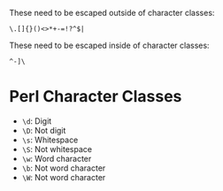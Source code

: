 These need to be escaped outside of character classes:

	\.[]{}()<>*+-=!?^$|

These need to be escaped inside of character classes:

	^-]\

# Perl Character Classes

- `\d`: Digit
- `\D`: Not digit
- `\s`: Whitespace
- `\S`: Not whitespace
- `\w`: Word character
- `\b`: Not word character
- `\W`: Not word character
